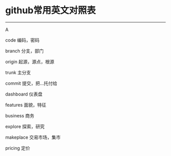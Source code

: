 # github常用英文对照表

---
A


code 编码，密码

branch 分支，部门

origin 起源，源点，根源

trunk 主分支

commit 提交，把...托付给

dashboard 仪表盘

features 面貌，特征

business 商务

explore 探索，研究

makeplace 交易市场，集市

pricing 定价

